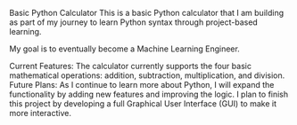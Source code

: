 Basic Python Calculator
This is a basic Python calculator that I am building as part of my journey to learn Python syntax through project-based learning.

My goal is to eventually become a Machine Learning Engineer.

Current Features:
The calculator currently supports the four basic mathematical operations: addition, subtraction, multiplication, and division.
Future Plans:
As I continue to learn more about Python, I will expand the functionality by adding new features and improving the logic.
I plan to finish this project by developing a full Graphical User Interface (GUI) to make it more interactive.
